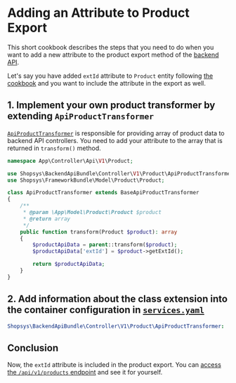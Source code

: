 # Adding an Attribute to Product Export

This short cookbook describes the steps that you need to do when you want to add a new attribute to the product export method of the [backend API](../../backend-api/introduction-to-backend-api.md).

Let's say you have added `extId` attribute to `Product` entity following [the cookbook](../../cookbook/adding-new-attribute-to-an-entity.md) and you want to include the attribute in the export as well.

## 1. Implement your own product transformer by extending `ApiProductTransformer`
[`ApiProductTransformer`](https://github.com/shopsys/shopsys/blob/master/packages/backend-api/src/Controller/V1/Product/ApiProductTransformer.php) is responsible for providing array of product data to backend API controllers.
You need to add your attribute to the array that is returned in `transform()` method.
```php
namespace App\Controller\Api\V1\Product;

use Shopsys\BackendApiBundle\Controller\V1\Product\ApiProductTransformer as BaseApiProductTransformer;
use Shopsys\FrameworkBundle\Model\Product\Product;

class ApiProductTransformer extends BaseApiProductTransformer
{
    /**
     * @param \App\Model\Product\Product $product
     * @return array
     */
    public function transform(Product $product): array
    {
        $productApiData = parent::transform($product);
        $productApiData['extId'] = $product->getExtId();

        return $productApiData;
    }
}
```

## 2. Add information about the class extension into the container configuration in [`services.yaml`](https://github.com/shopsys/shopsys/blob/master/project-base/config/services.yaml)
```yaml
Shopsys\BackendApiBundle\Controller\V1\Product\ApiProductTransformer: '@App\Controller\Api\V1\Product\ApiProductTransformer'
```

## Conclusion
Now, the `extId` attribute is included in the product export.
You can [access the `/api/v1/products` endpoint](../../backend-api/introduction-to-backend-api.md#try-it) and see it for yourself.
